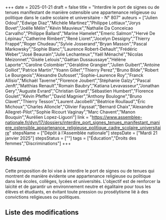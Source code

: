 +++
date = 2025-01-21
draft = false
title = "Interdire le port de signes ou de tenues manifestant de manière ostensible une appartenance religieuse ou politique dans le cadre scolaire et universitaire - N° 807"
auteurs = ["Julien Odoul","Edwige Diaz","Michèle Martinez","Philippe Lottiaux","Jorys Bovet","Joëlle Mélin","Kévin Mauvieux","Nathalie Da Conceicao Carvalho","Philippe Ballard","Marine Hamelet","Emeric Salmon","Hervé De Lépinau","Catherine Rimbert","René Lioret","Jocelyn Dessigny","Thierry Frappé","Roger Chudeau","Sylvie Josserand","Bryan Masson","Pascal Markowsky","Sophie Blanc","Laurence Robert-Dehault","Frédéric Weber","José Beaurain","Julie Lechanteux","Yaël Ménaché","Nicolas Meizonnet","Gisèle Lelouis","Gaëtan Dussaussaye","Hélène Laporte","Caroline Colombier","Géraldine Grangier","Julien Guibert","Antoine Golliot","Patrice Martin","Yoann Gillet","Thierry Perez","Bruno Bilde","Robert Le Bourgeois","Alexandre Dufosset","Sophie-Laurence Roy","Franck Allisio","Michaël Taverne","Florence Joubert","Stéphanie Galzy","Pascal Jenft","Matthias Renault","Romain Baubry","Katiana Levavasseur","Jonathan Gery","Auguste Evrard","Christian Girard","Sébastien Humbert","Florence Goulet","Kévin Pfeffer","David Magnier","Anthony Boulogne","Bruno Clavet","Thierry Tesson","Laurent Jacobelli","Béatrice Roullaud","Éric Michoux","Charles Alloncle","Olivier Fayssat","Bernard Chaix","Alexandre Allegret-Pilot","Sophie Ricourt Vaginay","Marc Chavent","Manon Bouquin","Aurélien Lopez-Liguori"]
link = "https://www.assemblee-nationale.fr/dyn/17/dossiers/interdire_port_signes_tenues_manifestant_maniere_ostensible_appartenance_religieuse_politique_cadre_scolaire_universitaire"
stepsName = ["Dépôt à l'Assemblée nationale"]
stepsDate = ["Mardi 21 janvier 2025"]
stepsStatus = [""]
tags = ["Éducation","Droits des femmes","Discriminations"]
+++

## Résumé

Cette proposition de loi vise à interdire le port de signes ou de tenues qui montrent de manière évidente une appartenance religieuse ou politique dans les écoles, collèges, lycées et universités. L'objectif est de renforcer la laïcité et de garantir un environnement neutre et égalitaire pour tous les élèves et étudiants, en évitant toute pression ou prosélytisme lié à des convictions religieuses ou politiques.

## Liste des modifications


